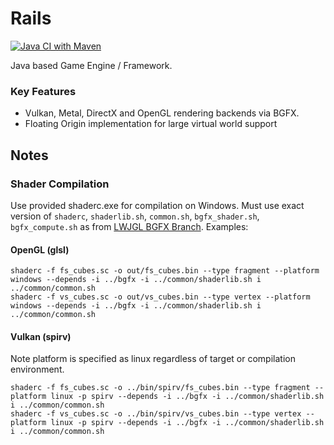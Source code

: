 # Rails
[![Java CI with Maven](https://github.com/signal32/JRailsEngine/actions/workflows/maven.yml/badge.svg)](https://github.com/signal32/JRailsEngine/actions/workflows/maven.yml)

Java based Game Engine / Framework.

### Key Features
- Vulkan, Metal, DirectX and OpenGL rendering backends via BGFX.
- Floating Origin implementation for large virtual world support

## Notes

### Shader Compilation
Use provided shaderc.exe for compilation on Windows. Must use exact version of `shaderc`, `shaderlib.sh`, `common.sh`, `bgfx_shader.sh`, `bgfx_compute.sh` as from [LWJGL BGFX Branch](https://github.com/LWJGL-CI/bgfx). Examples:

#### OpenGL (glsl)
    shaderc -f fs_cubes.sc -o out/fs_cubes.bin --type fragment --platform windows --depends -i ../bgfx -i ../common/shaderlib.sh i ../common/common.sh 
    shaderc -f vs_cubes.sc -o out/vs_cubes.bin --type vertex --platform windows --depends -i ../bgfx -i ../common/shaderlib.sh i ../common/common.sh 

#### Vulkan (spirv)
Note platform is specified as linux regardless of target or compilation environment.

    shaderc -f fs_cubes.sc -o ../bin/spirv/fs_cubes.bin --type fragment --platform linux -p spirv --depends -i ../bgfx -i ../common/shaderlib.sh i ../common/common.sh 
    shaderc -f vs_cubes.sc -o ../bin/spirv/vs_cubes.bin --type vertex --platform linux -p spirv --depends -i ../bgfx -i ../common/shaderlib.sh i ../common/common.sh 
